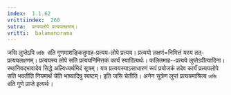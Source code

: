 ```yaml
---
index:  1.1.62
vrittiindex:  260
sutra:  प्रत्ययलोपे प्रत्ययलक्षणम्।
vritti:  balamanorama 
---
```


जसि लुप्तेऽपि `जसि चे`ति गुणमाशङ्कितुमाह-प्रत्यय-लोपे प्रत्यय। प्रत्ययो लक्षणं=निमित्तं यस्य तत्-प्रत्ययलक्षणम्। प्रत्ययस्य लोपे सति प्रत्ययनिमित्तकं कार्यं स्यादित्यर्थः। फलितमाह--प्रत्यये लुप्तेऽपीत्यादिना। स्थानिवद्भावादेव सिद्धे अल्विध्यर्थमिदं सूत्रम्। यत्र प्रत्ययस्याऽसाधारणं रूपं प्रयोजकं तदेव कार्यं प्रत्ययलोपे सति भवतीति नियमार्थं चेति भाष्यादिषु स्पष्टम्। इति जसि चेतीति। अनेन सूत्रेण लुप्तं प्रत्ययमाश्रित्य `जसि चे`ति गुणे प्राप्ते इत्यर्थः। 


